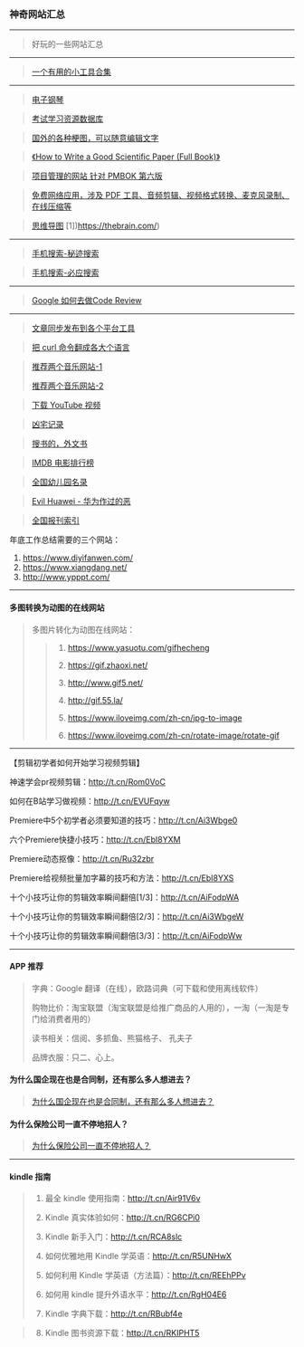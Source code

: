 ### 神奇网站汇总

---
> 好玩的一些网站汇总
---

> [一个有用的小工具合集](https://zh.pickfrom.net/)

---
> [电子钢琴](https://www.autopiano.cn/)

> [考试学习资源数据库](http://open.vipexam.org/)

> [国外的各种梗图，可以随意编辑文字]( https://imgflip.com/memetemplates)

> [《How to Write a Good Scientific Paper (Full Book)》](http://t.cn/AinTE3PX)

> [项目管理的网站 针对 PMBOK 第六版](http://hellokittycn.com/chapter/70)

> [免费网络应用，涉及 PDF 工具、音频剪辑、视频格式转换、麦克风录制、在线压缩等](https://123apps.com/cn/)

> [思维导图](https://app.thebrain.com/brains/9a94aca2-cd5b-4872-96fa-64ef89baedb6/thoughts/a2355a6e-54fc-5079-ab70-79910ff4329b/notes) [1])https://thebrain.com/)
---
> [手机搜索-秘迹搜索](https://mijisou.com/)

> [手机搜索-必应搜索](https://cn.bing.com/?ensearch=1&FORM=BEHPTB)

----

> [Google 如何去做Code Review](https://www.52cs.com/archives/3322)

---

> [文章同步发布到各个平台工具](https://github.com/crawlab-team/artipub)

> [把 curl 命令翻成各大个语言](https://curl.trillworks.com/)


> [推荐两个音乐网站-1](https://www.cdbao.net/)
>
> [推荐两个音乐网站-2](https://www.91flac.com/)


> [下载 YouTube 视频](https://keepvid.pro/)

> [凶宅记录](https://www.oshimaland.co.jp/)

> [搜书的，外文书](https://b-ok.cc/)

> [IMDB 电影排行榜](https://www.imdb.com/list/ls055592025/)

> [全国幼儿园名录](http://youeryuan.zjut.cc/)

> [Evil Huawei - 华为作过的恶](https://evil-huawei.github.io/evil-huawei/)

> [全国报刊索引](http://www.cnbksy.cn/home)

年底工作总结需要的三个网站：
1. https://www.diyifanwen.com/
2. https://www.xiangdang.net/
3. http://www.ypppt.com/

---
#### 多图转换为动图的在线网站
> 多图片转化为动图在线网站：
>>
>> 1. https://www.yasuotu.com/gifhecheng
>>
>> 2. https://gif.zhaoxi.net/
>>
>> 3. http://www.gif5.net/
>>
>> 4. http://gif.55.la/
>>
>> 6. https://www.iloveimg.com/zh-cn/jpg-to-image
>>
>> 7. https://www.iloveimg.com/zh-cn/rotate-image/rotate-gif

----
【剪辑初学者如何开始学习视频剪辑】

神速学会pr视频剪辑：http://t.cn/Rom0VoC

如何在B站学习做视频：http://t.cn/EVUFqyw

Premiere中5个初学者必须要知道的技巧：http://t.cn/Ai3Wbge0

六个Premiere快捷小技巧：http://t.cn/EbI8YXM

Premiere动态抠像：http://t.cn/Ru32zbr

Premiere给视频批量加字幕的技巧和方法：http://t.cn/EbI8YXS

十个小技巧让你的剪辑效率瞬间翻倍[1/3]：http://t.cn/AiFodpWA

十个小技巧让你的剪辑效率瞬间翻倍[2/3]：http://t.cn/Ai3WbgeW

十个小技巧让你的剪辑效率瞬间翻倍[3/3]：http://t.cn/AiFodpWw

----


#### APP 推荐
> 字典：Google 翻译（在线），欧路词典（可下载和使用离线软件）
>
> 购物比价：淘宝联盟（淘宝联盟是给推广商品的人用的），一淘（一淘是专门给消费者用的）
>
> 读书相关：信阅、多抓鱼、熊猫格子、 孔夫子
>
> 品牌衣服：只二、心上。

#### 为什么国企现在也是合同制，还有那么多人想进去？
>
> [为什么国企现在也是合同制，还有那么多人想进去？](https://www.zhihu.com/question/327135282/answer/799247047)

#### 为什么保险公司一直不停地招人？
>
> [为什么保险公司一直不停地招人？](https://www.zhihu.com/question/312025070?utm_source=wechat_session&utm_medium=social&utm_oi=29060126212096)

---
#### kindle 指南
> 1. 最全 kindle 使用指南：http://t.cn/Air91V6v
>
> 2. Kindle 真实体验如何：http://t.cn/RG6CPi0
>
> 3. Kindle 新手入门：http://t.cn/RCA8slc
>
> 4. 如何优雅地用 Kindle 学英语：http://t.cn/R5UNHwX
>
> 5. 如何利用 Kindle 学英语（方法篇）：http://t.cn/REEhPPv
>
> 6. 如何用 kindle 提升外语水平：http://t.cn/RgH04E6
>
> 7. Kindle 字典下载：http://t.cn/RBubf4e

> 8. Kindle 图书资源下载：http://t.cn/RKIPHT5
